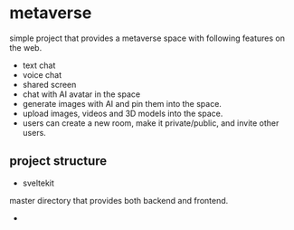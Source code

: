 # metaverse

simple project that provides a metaverse space with following features on the web.

- text chat
- voice chat
- shared screen
- chat with AI avatar in the space
- generate images with AI and pin them into the space.
- upload images, videos and 3D models into the space.
- users can create a new room, make it private/public, and invite other users.

## project structure

- sveltekit

master directory that provides both backend and frontend.

- 


 
